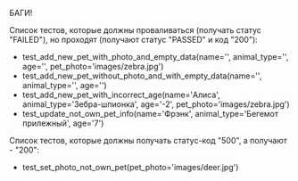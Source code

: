 БАГИ!

Список тестов, которые должны проваливаться (получать статус "FAILED"), но проходят (получают статус "PASSED" и код "200"):
- test_add_new_pet_with_photo_and_empty_data(name='', animal_type='', age='', pet_photo='images/zebra.jpg')
- test_add_new_pet_without_photo_and_with_empty_data(name='', animal_type='', age='')
- test_add_new_pet_with_incorrect_age(name='Алиса', animal_type='Зебра-шпионка', age='-2', pet_photo='images/zebra.jpg')
- test_update_not_own_pet_info(name='Фрэнк', animal_type='Бегемот прилежный', age='7')

Список тестов, которые должны получать статус-код "500", а получают - "200":
- test_set_photo_not_own_pet(pet_photo='images/deer.jpg')
